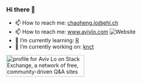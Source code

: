 ### Hi there 👋
- 📫 How to reach me: chaoheng.lo@ehl.ch
- 📫 How to reach me: www.avivlo.com  ![Website](https://img.shields.io/website?down_message=OPSI&up_message=Online&url=https%3A%2F%2Fwww.avivlo.com)
- 🌱 I’m currently learning: [R](https://www.r-project.org/)
- 🔭 I’m currently working on: [knct](https://www.knct.world)

<a href="https://stackexchange.com/users/12257466"><img src="https://stackexchange.com/users/flair/12257466.png" width="208" height="58" alt="profile for Aviv Lo on Stack Exchange, a network of free, community-driven Q&amp;A sites" title="profile for Aviv Lo on Stack Exchange, a network of free, community-driven Q&amp;A sites"></a>


<!--
**algo7/algo7** is a ✨ _special_ ✨ repository because its `README.md` (this file) appears on your GitHub profile.

Here are some ideas to get you started:


- 🌱 I’m currently learning ...
- 👯 I’m looking to collaborate on ...
- 🤔 I’m looking for help with ...
- 💬 Ask me about ...
- 😄 Pronouns: ...
- ⚡ Fun fact: ...
-->

